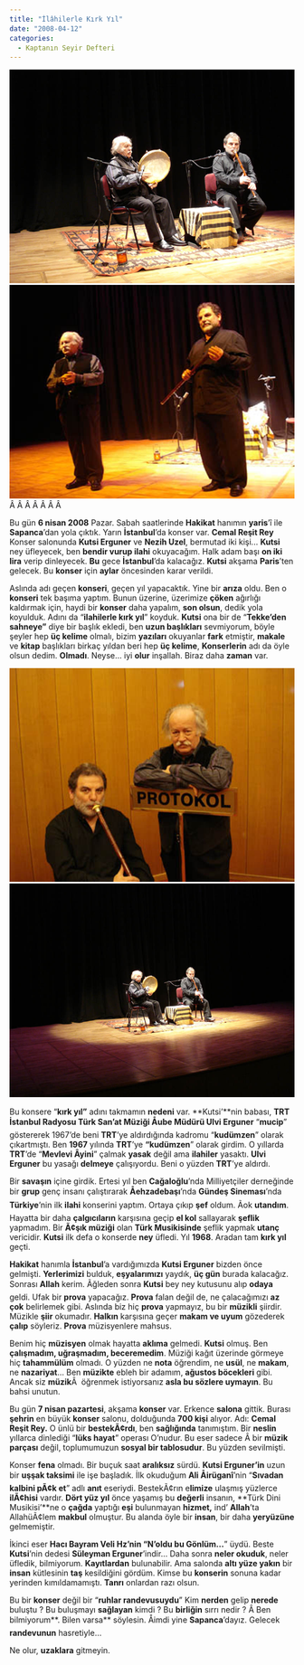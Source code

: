 ```yaml
---
title: "İlâhilerle Kırk Yıl"
date: "2008-04-12"
categories: 
  - Kaptanın Seyir Defteri
---
```


[![dsc00078.JPG](../uploads/2008/04/dsc00078.JPG)](../uploads/2008/04/dsc00078.jpg "dsc00078.JPG")[![dsc00109.JPG](../uploads/2008/04/dsc00109-2.JPG)](../uploads/2008/04/dsc00109-2.jpg "dsc00109.JPG")[](../uploads/2008/04/dsc00109-2.jpg "dsc00109.JPG")[](../uploads/2008/04/kudsi-nezih.jpg "kudsi-nezih.jpg")Â Â Â Â Â Â Â 

Bu gün **6 nisan 2008** Pazar. Sabah saatlerinde **Hakikat** hanımın **yaris**’î ile **Sapanca**’dan yola çıktık. Yarın **İstanbul**’da konser var. **Cemal Reşit Rey** Konser salonunda **Kutsi Erguner** ve **Nezih Uzel**, bermutad iki kişi... **Kutsi** ney üfleyecek, ben **bendir vurup ilahi** okuyacağım. Halk adam başı **on iki lira** verip dinleyecek. **Bu** gece **İstanbul**’da kalacağız. **Kutsi** akşama **Paris**’ten gelecek. Bu **konser** için **aylar** öncesinden karar verildi.

Aslında adı geçen **konseri**, geçen yıl yapacaktık. Yine bir **arıza** oldu. Ben o **konseri** tek başıma yaptım. Bunun üzerine, üzerimize **çöken** ağırlığı kaldırmak için, haydi bir **konser** daha yapalım, **son olsun**, dedik yola koyulduk. Adını da “**ilahilerle kırk yıl**” koyduk. **Kutsi** ona bir de “**Tekke’den sahneye”** diye bir başlık ekledi, ben **uzun başlıkları** sevmiyorum, böyle şeyler hep **üç kelime** olmalı, bizim **yazıları** okuyanlar **fark** etmiştir, **makale** ve **kitap** başlıkları birkaç yıldan beri hep **üç kelime**, **Konserlerin** adı da öyle olsun dedim. **Olmadı**. Neyse… iyi **olur** inşallah. Biraz daha **zaman** var.

[![dsc00073.JPG](../uploads/2008/04/dsc00073.JPG)](../uploads/2008/04/dsc00073.jpg "dsc00073.JPG")[![dsc00081.JPG](../uploads/2008/04/dsc00081.JPG)](../uploads/2008/04/dsc00081.jpg "dsc00081.JPG")

Bu konsere “**kırk yıl”** adını takmamın **nedeni** var. **Kutsi’**nin babası, **TRT İstanbul Radyosu Türk San’at Müziği Åube Müdürü Ulvi Erguner** “**mucip**” göstererek 1967’de beni **TRT**’ye aldırdığında kadromu “**kudümzen**” olarak çıkartmıştı. Ben **1967** yılında **TRT**’ye **“kudümzen**” olarak girdim. O yıllarda **TRT**’de “**Mevlevi Âyini**” çalmak **yasak** değil ama **ilahiler** yasaktı. **Ulvi Erguner** bu yasağı **delmeye** çalışıyordu. Beni o yüzden **TRT**’ye aldırdı.

Bir **savaşın** içine girdik. Ertesi yıl ben **Cağaloğlu**’nda Milliyetçiler derneğinde bir **grup** genç insanı çalıştırarak **Åehzadebaşı**’nda **Gündeş Sineması**’nda **Türkiye**’nin ilk **ilahi** konserini yaptım. Ortaya çıkıp **şef** oldum. Ãok **utandım**. Hayatta bir daha **çalgıcıların** karşısına geçip **el kol** sallayarak **şeflik** yapmadım. Bir **Ã¢şık müziği** olan **Türk Musikisinde** şeflik yapmak **utanç** vericidir. **Kutsi** ilk defa o konserde **ney** üfledi. Yıl **1968**. Aradan tam **kırk yıl** geçti.

**Hakikat** hanımla **İstanbul**’a vardığımızda **Kutsi Erguner** bizden önce gelmişti. **Yerlerimizi** bulduk, **eşyalarımızı** yaydık, **üç gün** burada kalacağız. Sonrası **Allah** kerim. Ãğleden sonra **Kutsi** bey ney kutusunu alıp **odaya** geldi. Ufak bir **prova** yapacağız. **Prova** falan değil de, ne çalacağımızı **az çok** belirlemek gibi. Aslında biz hiç **prova** yapmayız, bu bir **müzikli** şiirdir. Müzikle **şiir** okumadır. **Halkın** karşısına geçer **makam ve uyum** gözederek **çalıp** söyleriz. **Prova** müzisyenlere mahsus.

Benim hiç **müzisyen** olmak hayatta **aklıma** gelmedi. **Kutsi** olmuş. Ben **çalışmadım, uğraşmadım, beceremedim**. Müziği kağıt üzerinde görmeye hiç **tahammülüm** olmadı. O yüzden ne **nota** öğrendim, ne **usül**, ne **makam**, ne **nazariyat**… Ben **müzikte** ebleh bir adamım, **ağustos böcekleri** gibi. Ancak siz **müzik**Â  öğrenmek istiyorsanız **asla bu sözlere uymayın**. Bu bahsi unutun.

Bu gün **7 nisan pazartesi**, akşama **konser** var. Erkence **salona** gittik. Burası **şehrin** en büyük **konser** salonu, dolduğunda **700 kişi** alıyor. Adı: **Cemal Reşit Rey.** O ünlü bir **bestekÃ¢rdı**, ben **sağlığında** tanımıştım. Bir **neslin** yıllarca dinlediği “**lüks hayat**” operası O’nudur. Bu eser sadece Â bir **müzik parçası** değil, toplumumuzun **sosyal bir tablosudur**. Bu yüzden sevilmişti.

Konser **fena** olmadı. Bir buçuk saat **aralıksız** sürdü. **Kutsi Erguner’in** uzun bir **uşşak taksimi** ile işe başladık. İlk okuduğum **Ali Åirüganî**’nin “**Sıvadan kalbini pÃ¢k et**” adlı **anıt** eseriydi. BestekÃ¢rın e**limize** ulaşmış yüzlerce **ilÃ¢hisi** vardır. **Dört yüz yıl** önce yaşamış bu **değerli** insanın, **Türk Dini Musikisi’**ne o **çağda** yaptığı **eşi** bulunmayan **hizmet,** ind’ **Allah**’ta AllahüÃ¢lem **makbul** olmuştur. Bu alanda öyle bir **insan**, bir daha **yeryüzüne** gelmemiştir.

İkinci eser **Hacı Bayram Veli Hz’nin “N’oldu bu Gönlüm…**” üydü. Beste **Kutsi**’nin dedesi **Süleyman Erguner**’indir… Daha sonra **neler okuduk**, neler üfledik, bilmiyorum. **Kayıtlardan** bulunabilir. Ama salonda **altı yüze yakın** bir **insan** kütlesinin **taş** kesildiğini gördüm. Kimse bu **konserin** sonuna kadar yerinden kımıldamamıştı. **Tanrı** onlardan razı olsun.

Bu bir **konser** değil bir “**ruhlar randevusuydu**” Kim **nerden** gelip **nerede** buluştu ? Bu buluşmayı **sağlayan** kimdi ? Bu **birliğin** sırrı nedir ? Â Ben bilmiyorum**. Bilen varsa** söylesin. Åimdi yine **Sapanca**’dayız. Gelecek **randevunun** hasretiyle…

Ne olur, **uzaklara** gitmeyin.
